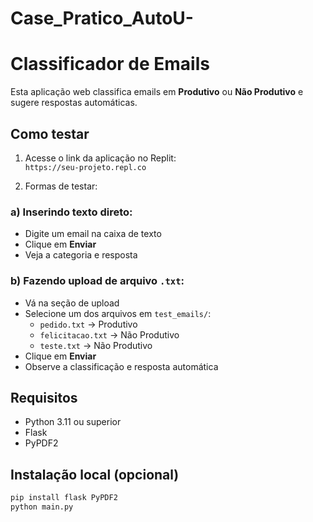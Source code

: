# Case_Pratico_AutoU-


# Classificador de Emails

Esta aplicação web classifica emails em **Produtivo** ou **Não Produtivo** e sugere respostas automáticas.

## Como testar

1. Acesse o link da aplicação no Replit:  
   `https://seu-projeto.repl.co`

2. Formas de testar:

### a) Inserindo texto direto:
- Digite um email na caixa de texto
- Clique em **Enviar**
- Veja a categoria e resposta

### b) Fazendo upload de arquivo `.txt`:
- Vá na seção de upload
- Selecione um dos arquivos em `test_emails/`:
  - `pedido.txt` → Produtivo
  - `felicitacao.txt` → Não Produtivo
  - `teste.txt` → Não Produtivo
- Clique em **Enviar**
- Observe a classificação e resposta automática

## Requisitos
- Python 3.11 ou superior
- Flask
- PyPDF2

## Instalação local (opcional)
```bash
pip install flask PyPDF2
python main.py

